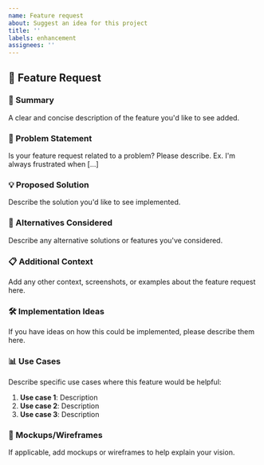 ```yaml
---
name: Feature request
about: Suggest an idea for this project
title: ''
labels: enhancement
assignees: ''
---
```


## 🚀 Feature Request

### 📝 Summary

A clear and concise description of the feature you'd like to see added.

### 🎯 Problem Statement

Is your feature request related to a problem? Please describe.
Ex. I'm always frustrated when [...]

### 💡 Proposed Solution

Describe the solution you'd like to see implemented.

### 🔄 Alternatives Considered

Describe any alternative solutions or features you've considered.

### 📋 Additional Context

Add any other context, screenshots, or examples about the feature request here.

### 🛠 Implementation Ideas

If you have ideas on how this could be implemented, please describe them here.

### 📊 Use Cases

Describe specific use cases where this feature would be helpful:

1. **Use case 1**: Description
2. **Use case 2**: Description
3. **Use case 3**: Description

### 🎨 Mockups/Wireframes

If applicable, add mockups or wireframes to help explain your vision.